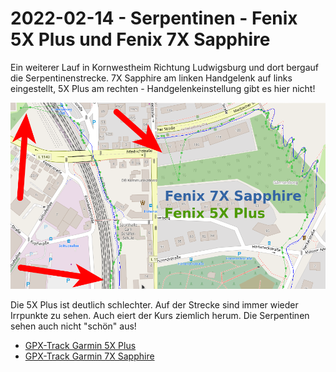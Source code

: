 2022-02-14 - Serpentinen - Fenix 5X Plus und Fenix 7X Sapphire
==============================================================

Ein weiterer Lauf in Kornwestheim Richtung Ludwigsburg
und dort bergauf die Serpentinenstrecke.
7X Sapphire am linken Handgelenk auf links eingestellt, 5X Plus am rechten - Handgelenkeinstellung gibt es hier nicht!

![Vergleich 5XPlus-7XSapphire](images/2022-02-14_ludwigsburg-serpentinen.png)

Die 5X Plus ist deutlich schlechter. Auf der Strecke sind immer wieder Irrpunkte zu sehen.
Auch eiert der Kurs ziemlich herum. Die Serpentinen sehen auch nicht "schön" aus!

- [GPX-Track Garmin 5X Plus](data/2022-02-14_5x-plus.gpx.xz)
- [GPX-Track Garmin 7X Sapphire](data/2022-02-14_7x-sapphire.gpx.xz)

